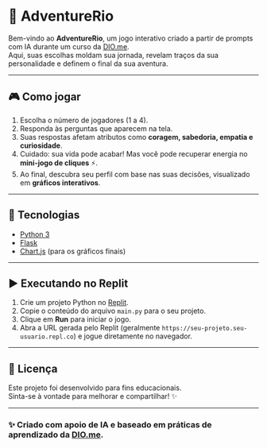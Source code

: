 # 🌟 AdventureRio

Bem-vindo ao **AdventureRio**, um jogo interativo criado a partir de prompts com IA durante um curso da [DIO.me](https://dio.me).  
Aqui, suas escolhas moldam sua jornada, revelam traços da sua personalidade e definem o final da sua aventura.  

---

## 🎮 Como jogar
1. Escolha o número de jogadores (1 a 4).  
2. Responda às perguntas que aparecem na tela.  
3. Suas respostas afetam atributos como **coragem, sabedoria, empatia e curiosidade**.  
4. Cuidado: sua vida pode acabar! Mas você pode recuperar energia no **mini-jogo de cliques** ⚡.  
5. Ao final, descubra seu perfil com base nas suas decisões, visualizado em **gráficos interativos**.  

---

## 🚀 Tecnologias
- [Python 3](https://www.python.org/)  
- [Flask](https://flask.palletsprojects.com/)  
- [Chart.js](https://www.chartjs.org/) (para os gráficos finais)  

---

## ▶️ Executando no Replit
1. Crie um projeto Python no [Replit](https://replit.com/).  
2. Copie o conteúdo do arquivo `main.py` para o seu projeto.  
3. Clique em **Run** para iniciar o jogo.  
4. Abra a URL gerada pelo Replit (geralmente `https://seu-projeto.seu-usuario.repl.co`) e jogue diretamente no navegador.  

---

## 📜 Licença
Este projeto foi desenvolvido para fins educacionais.  
Sinta-se à vontade para melhorar e compartilhar! ✨  

---

### ✨ Criado com apoio de IA e baseado em práticas de aprendizado da [DIO.me](https://dio.me).
